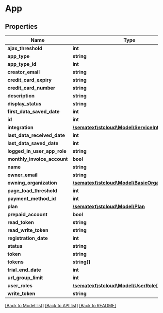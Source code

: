 # App

## Properties
Name | Type | Description | Notes
------------ | ------------- | ------------- | -------------
**ajax_threshold** | **int** |  | [optional] 
**app_type** | **string** |  | [optional] 
**app_type_id** | **int** |  | [optional] 
**creator_email** | **string** |  | [optional] 
**credit_card_expiry** | **string** |  | [optional] 
**credit_card_number** | **string** |  | [optional] 
**description** | **string** |  | [optional] 
**display_status** | **string** |  | [optional] 
**first_data_saved_date** | **int** |  | [optional] 
**id** | **int** |  | [optional] 
**integration** | [**\sematext\stcloud\Model\ServiceIntegration**](ServiceIntegration.md) |  | [optional] 
**last_data_received_date** | **int** |  | [optional] 
**last_data_saved_date** | **int** |  | [optional] 
**logged_in_user_app_role** | **string** |  | [optional] 
**monthly_invoice_account** | **bool** |  | [optional] 
**name** | **string** |  | [optional] 
**owner_email** | **string** |  | [optional] 
**owning_organization** | [**\sematext\stcloud\Model\BasicOrganizationDto**](BasicOrganizationDto.md) |  | [optional] 
**page_load_threshold** | **int** |  | [optional] 
**payment_method_id** | **int** |  | [optional] 
**plan** | [**\sematext\stcloud\Model\Plan**](Plan.md) |  | [optional] 
**prepaid_account** | **bool** |  | [optional] 
**read_token** | **string** |  | [optional] 
**read_write_token** | **string** |  | [optional] 
**registration_date** | **int** |  | [optional] 
**status** | **string** |  | [optional] 
**token** | **string** |  | [optional] 
**tokens** | **string[]** |  | [optional] 
**trial_end_date** | **int** |  | [optional] 
**url_group_limit** | **int** |  | [optional] 
**user_roles** | [**\sematext\stcloud\Model\UserRole[]**](UserRole.md) |  | [optional] 
**write_token** | **string** |  | [optional] 

[[Back to Model list]](../../README.md#documentation-for-models) [[Back to API list]](../../README.md#documentation-for-api-endpoints) [[Back to README]](../../README.md)

